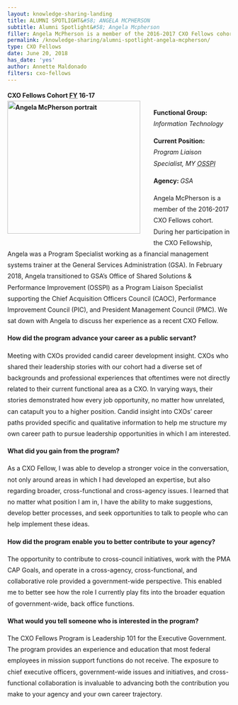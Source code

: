```yaml
---
layout: knowledge-sharing-landing
title: ALUMNI SPOTLIGHT&#58; ANGELA MCPHERSON
subtitle: Alumni Spotlight&#58; Angela Mcpherson
filler: Angela McPherson is a member of the 2016-2017 CXO Fellows cohort. 
permalink: /knowledge-sharing/alumni-spotlight-angela-mcpherson/
type: CXO Fellows
date: June 20, 2018
has_date: 'yes'
author: Annette Maldonado
filters: cxo-fellows
---
```


<div style="line-height: 1.8em;margin-bottom: 80px; display: block;">
			
<p><b>CXO Fellows Cohort <abbr title="Fiscal year">FY</abbr> 16-17<img alt="Angela McPherson portrait" src="{{ site.baseurl }}/wp-content/uploads/2018/06/Angela-300x300.png" width="300" height="300" sizes="(max-width: 300px) 100vw, 300px" style="float: left;margin-right: 30px;margin-bottom: 10px;max-width: 100%; height: auto;"></b></p>
<p><b>Functional Group: </b><i><span style="font-weight: 400;">Information Technology</span></i></p>
<p><b>Current Position: </b><i><span style="font-weight: 400;">Program Liaison Specialist, MY <abbr title="Office of Shared Solutions Performance Improvement">OSSPI</abbr></span></i></p>
<p><b>Agency: </b><i><span style="font-weight: 400;">GSA </span></i></p>
<p><span style="font-weight: 400;">Angela McPherson is a member of the 2016-2017 CXO Fellows cohort. During her participation in the CXO Fellowship, Angela was a Program Specialist working as a financial management systems trainer at the General Services Administration (GSA). In February 2018, Angela transitioned to GSA’s Office of Shared Solutions &amp; Performance Improvement (OSSPI) as a Program Liaison Specialist supporting the Chief Acquisition Officers Council (CAOC), Performance Improvement Council (PIC), and President Management Council (PMC).</span> <span style="font-weight: 400;">We sat down with Angela to discuss her experience as a recent CXO Fellow. </span></p>
<p><b>How did the program advance your career as a public servant?</b></p>
<p><span style="font-weight: 400;">Meeting with CXOs provided candid career development insight. CXOs who shared their leadership stories with our cohort had a diverse set of backgrounds and professional experiences that oftentimes were not directly related to their current functional area as a CXO. In varying ways, their stories demonstrated how every job opportunity, no matter how unrelated, can catapult you to a higher position. Candid insight into CXOs’ career paths provided specific and qualitative information to help me structure my own career path to pursue leadership opportunities in which I am interested. </span></p>
<p><b>What did you gain from the program?</b></p>
<p><span style="font-weight: 400;">As a CXO Fellow, I was able to develop a stronger voice in the conversation, not only around areas in which I had developed an expertise, but also regarding broader, cross-functional and cross-agency issues. I learned that no matter what position I am in, I have the ability to make suggestions, develop better processes, and seek opportunities to talk to people who can help implement these ideas.</span></p>
<p><b>How did the program enable you to better contribute to your agency?</b></p>
<p><span style="font-weight: 400;">The opportunity to contribute to cross-council initiatives, work with the PMA CAP Goals, and operate in a cross-agency, cross-functional, and collaborative role provided a government-wide perspective. This enabled me to better see how the role I currently play fits into the broader equation of government-wide, back office functions. </span></p>
<p><b>What would you tell someone who is interested in the program?</b></p>
<p><span style="font-weight: 400;">The CXO Fellows Program is Leadership 101 for the Executive Government. The program provides an experience and education that most federal employees in mission support functions do not receive. The exposure to chief executive officers, government-wide issues and initiatives, and cross-functional collaboration is invaluable to advancing both the contribution you make to your agency and your own career trajectory.</span></p>
		</div>
